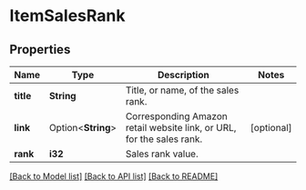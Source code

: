 # ItemSalesRank

## Properties

Name | Type | Description | Notes
------------ | ------------- | ------------- | -------------
**title** | **String** | Title, or name, of the sales rank. | 
**link** | Option<**String**> | Corresponding Amazon retail website link, or URL, for the sales rank. | [optional]
**rank** | **i32** | Sales rank value. | 

[[Back to Model list]](../README.md#documentation-for-models) [[Back to API list]](../README.md#documentation-for-api-endpoints) [[Back to README]](../README.md)


